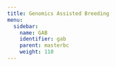 ```yaml
---
title: Genomics Assisted Breeding
menu:
  sidebar:
    name: GAB
    identifier: gab
    parent: masterbc
    weight: 110
---
```


